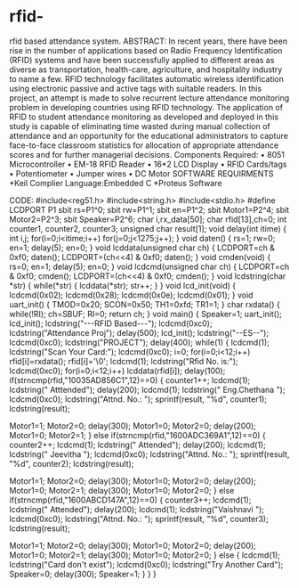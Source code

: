# rfid-
rfid based attendance system.
ABSTRACT:
In recent years, there have been rise in the number of applications based on Radio 
Frequency Identification (RFID) systems and have been successfully applied to different 
areas as diverse as transportation, health-care, agriculture, and hospitality industry to name 
a few. RFID technology facilitates automatic wireless identification using electronic passive 
and active tags with suitable readers. 
In this project, an attempt is made to solve recurrent lecture attendance monitoring 
problem in developing countries using RFID technology. The application of RFID to student 
attendance monitoring as developed and deployed in this study is capable of eliminating 
time wasted during manual collection of attendance and an opportunity for the educational 
administrators to capture face-to-face classroom statistics for allocation of appropriate 
attendance scores and for further managerial decisions.
Components Required:
• 8051 Microcontroller
• EM-18 RFID Reader
• 16*2 LCD Display
• RFID Cards/tags
• Potentiometer
• Jumper wires
• DC Motor
SOFTWARE REQUIRMENTS
*Keil Complier
Language:Embedded C 
*Proteus Software


CODE:
#include<reg51.h>
#include<string.h>
#include<stdio.h>
#define LCDPORT P1
sbit rs=P1^0;
sbit rw=P1^1;
sbit en=P1^2;
sbit Motor1=P2^4;
sbit Motor2=P2^3;
sbit Speaker=P2^6;
char i,rx_data[50];
char rfid[13],ch=0;
int counter1, counter2, counter3;
unsigned char result[1];
void delay(int itime)
{
 int i,j;
 for(i=0;i<itime;i++)
 for(j=0;j<1275;j++);
}
void daten()
{
 rs=1;
 rw=0;
 en=1;
 delay(5);
 en=0;
}
void lcddata(unsigned char ch)
{
 LCDPORT=ch & 0xf0;
 daten();
 LCDPORT=(ch<<4) & 0xf0;
 daten();
}
void cmden(void)
{
 rs=0;
 en=1;
 delay(5);
 en=0;
}
void lcdcmd(unsigned char ch)
{
 LCDPORT=ch & 0xf0;
 cmden();
 LCDPORT=(ch<<4) & 0xf0;
 cmden();
}
void lcdstring(char *str)
{
 while(*str)
 {
 lcddata(*str);
str++;
 } }
void lcd_init(void)
{
 lcdcmd(0x02);
 lcdcmd(0x28);
 lcdcmd(0x0e);
 lcdcmd(0x01);
}
void uart_init()
{
TMOD=0x20;
SCON=0x50;
TH1=0xfd;
TR1=1;
}
char rxdata()
{
 while(!RI);
 ch=SBUF; 
 RI=0;
 return ch;
}
void main()
{
 Speaker=1;
 uart_init();
 lcd_init();
 lcdstring("---RFID Based---");
 lcdcmd(0xc0);
 lcdstring("Attendance Proj"); 
 delay(500);
 lcd_init();
 lcdstring("--ES--");
 lcdcmd(0xc0);
 lcdstring("PROJECT"); 
 delay(400);
 while(1)
 {
 lcdcmd(1);
 lcdstring("Scan Your Card:");
 lcdcmd(0xc0);
 i=0;
 for(i=0;i<12;i++)
 rfid[i]=rxdata();
 rfid[i]='\0';
 lcdcmd(1);
 lcdstring("Rfid No. is:");
 lcdcmd(0xc0);
 for(i=0;i<12;i++)
 lcddata(rfid[i]);
 delay(100);
 if(strncmp(rfid,"10035AD856C1",12)==0)
 {
 counter1++;
 lcdcmd(1); 
 lcdstring(" Atttended");
 delay(200);
 lcdcmd(1);
 lcdstring(" Eng.Chethana ");
 lcdcmd(0xc0);
 lcdstring("Attnd. No.: ");
 sprintf(result, "%d", counter1);
 lcdstring(result);
 
 Motor1=1;
 Motor2=0;
 delay(300);
 Motor1=0;
 Motor2=0;
 delay(200);
 Motor1=0;
 Motor2=1;
 }
 else if(strncmp(rfid,"1600ADC369A1",12)==0)
 {
 counter2++;
 lcdcmd(1);
 lcdstring(" Attended");
 delay(200);
 lcdcmd(1);
 lcdstring(" Jeevitha ");
 lcdcmd(0xc0);
 lcdstring("Attnd. No.: ");
 sprintf(result, "%d", counter2);
 lcdstring(result);
 
 Motor1=1;
 Motor2=0;
 delay(300);
 Motor1=0;
 Motor2=0;
 delay(200);
 Motor1=0;
 Motor2=1;
 delay(300);
 Motor1=0;
 Motor2=0;
 }
 else if(strncmp(rfid,"1600ABCD147A",12)==0)
 {
 counter3++;
 lcdcmd(1);
 lcdstring(" Attended");
 delay(200);
 lcdcmd(1);
 lcdstring("Vaishnavi ");
 lcdcmd(0xc0);
 lcdstring("Attnd. No.: ");
 sprintf(result, "%d", counter3);
 lcdstring(result);
 
 Motor1=1;
 Motor2=0;
 delay(300);
 Motor1=0;
 Motor2=0;
 delay(200);
 Motor1=0;
 Motor2=1;
 delay(300);
 Motor1=0;
 Motor2=0;
 }
 else 
 {
 lcdcmd(1);
 lcdstring("Card don't exist");
 lcdcmd(0xc0);
 lcdstring("Try Another Card");
 Speaker=0;
 delay(300);
 Speaker=1;
 }
 }
}

